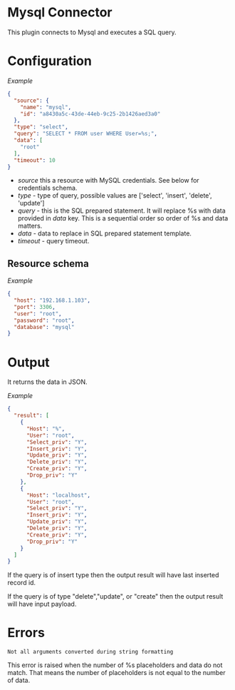 # Mysql Connector

This plugin connects to Mysql and executes a SQL query.

# Configuration

*Example*

```json
{
  "source": {
    "name": "mysql",
    "id": "a8430a5c-43de-44eb-9c25-2b1426aed3a0"
  },
  "type": "select",
  "query": "SELECT * FROM user WHERE User=%s;",
  "data": [
    "root"
  ],
  "timeout": 10
}
```

* *source* this a resource with MySQL credentials. See below for credentials schema.
* *type* - type of query, possible values are ['select', 'insert', 'delete', 'update']
* *query* - this is the SQL prepared statement. It will replace %s with data provided in *data* key. This is a
  sequential order so order of %s and data matters.
* *data* - data to replace in SQL prepared statement template.
* *timeout* - query timeout.

## Resource schema

*Example*

```json
{
  "host": "192.168.1.103",
  "port": 3306,
  "user": "root",
  "password": "root",
  "database": "mysql"
}
```

# Output

It returns the data in JSON.

*Example*

```json
{
  "result": [
    {
      "Host": "%",
      "User": "root",
      "Select_priv": "Y",
      "Insert_priv": "Y",
      "Update_priv": "Y",
      "Delete_priv": "Y",
      "Create_priv": "Y",
      "Drop_priv": "Y"
    },
    {
      "Host": "localhost",
      "User": "root",
      "Select_priv": "Y",
      "Insert_priv": "Y",
      "Update_priv": "Y",
      "Delete_priv": "Y",
      "Create_priv": "Y",
      "Drop_priv": "Y"
    }
  ]
}
```

If the query is of insert type then the output result will have last inserted record id.

If the query is of type "delete","update", or "create" then the output result will have input payload.

# Errors

```
Not all arguments converted during string formatting
```

This error is raised when the number of %s placeholders and data do not match. That means the number of placeholders is
not equal to the number of data.

